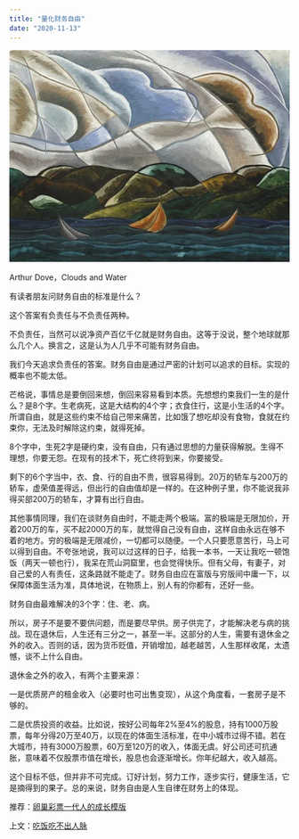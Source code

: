 ```yaml
---
title: "量化财务自由"
date: "2020-11-13"
---
```


![连岳文章](images/连岳文章picture-14.jpg)

Arthur Dove，Clouds and Water

  

有读者朋友问财务自由的标准是什么？

  

这个答案有负责任与不负责任两种。

  

不负责任，当然可以说净资产百亿千亿就是财务自由。这等于没说，整个地球就那么几个人。换言之，这是认为人几乎不可能有财务自由。

  

我们今天追求负责任的答案。财务自由是通过严密的计划可以追求的目标。实现的概率也不能太低。

  

芒格说，事情总是要倒回来想，倒回来容易看到本质。先想想约束我们一生的是什么？是8个字。生老病死，这是大结构的4个字；衣食住行，这是小生活的4个字。所谓自由，就是这些约束不给自己带来痛苦，比如饿了想吃却没有食物，食就在约束你，无法及时解除这约束，就得死掉。

  

8个字中，生死2字是硬约束，没有自由，只有通过思想的力量获得解脱。生得不理想，你要无怨。在现有的技术下，死亡终将到来，你要接受。

  

剩下的6个字当中，衣、食、行的自由不贵，很容易得到。20万的轿车与200万的轿车，虚荣值差得远，但出行的自由值却是一样的。在这种例子里，你不能说我非得买部200万的轿车，才算有出行自由。

  

其他事情同理，我们在谈财务自由时，不能走两个极端。富的极端是无限加价，开着200万的车，买不起2000万的车，就觉得自己没有自由，这样自由永远在够不着的地方。穷的极端是无限减价，一切都可以随便。一个人只要愿意苦行，马上可以得到自由。不夸张地说，我可以过这样的日子，给我一本书，一天让我吃一顿饱饭（两天一顿也行），我呆在荒山洞窟里，也会觉得快乐。但有父母，有妻子，对自己爱的人有责任，这条路就不能走了。财务自由应在富版与穷版间中庸一下，以保障体面生活为准，具体地说，在物质上，别人有的你都有，还好一些。

  

财务自由最难解决的3个字：住、老、病。

  

所以，房子不是要不要供问题，而是要尽早供。房子供完了，才能解决老与病的挑战。现在退休后，人生还有三分之一，甚至一半。这部分的人生，需要有退休金之外的收入。否则的话，因为货币贬值，开销增加，越老越苦，人生那样收尾，太遗憾，谈不上什么自由。

  

退休金之外的收入，有两个主要来源：

  

一是优质房产的租金收入（必要时也可出售变现），从这个角度看，一套房子是不够的。

  

二是优质投资的收益。比如说，按好公司每年2%至4%的股息，持有1000万股票，每年分得20万至40万，以现在的体面生活标准，在中小城市过得不错。若在大城市，持有3000万股票，60万至120万的收入，体面无虞。好公司还可抗通胀，意味着不仅股票市值在增长，股息也会逐渐增长。你年纪越大，收入越高。

  

这个目标不低，但并非不可完成。订好计划，努力工作，逐步实行，健康生活，它是摘得到的果子。总的来说，财务自由是人生自律在财务上的体现。

  

推荐：[卵巢彩票一代人的成长模版](http://mp.weixin.qq.com/s?__biz=MjM5NDU0Mjk2MQ==&mid=2651644723&idx=2&sn=ab8b7c236b663f775a6d01a4e7041ca1&chksm=bd7e672d8a09ee3b233c0000efaa65d651c2a6be0e283dee46b527fc9cf5eeca341b1fd9305b&scene=21#wechat_redirect)  

上文：[吃饭吃不出人脉](http://mp.weixin.qq.com/s?__biz=MjM5NDU0Mjk2MQ==&mid=2651660046&idx=1&sn=e22d4344e94d64fe6548ba87512abe62&chksm=bd7f9b108a081206070ef407a18a90524595e3c38bd0478d31138e6250c47839d58f06cd2dfa&scene=21#wechat_redirect)

